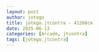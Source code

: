 ```yaml
---
layout: post
author: jotego
title: jotego.jtcontra - 41268ce
date: 2025-06-13
categories: [Arcade, jtcontra]
tags: [jotego.jtcontra]
---
```


